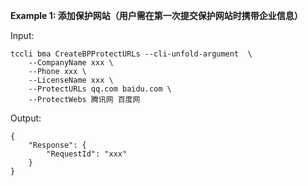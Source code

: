 **Example 1: 添加保护网站（用户需在第一次提交保护网站时携带企业信息）**



Input: 

```
tccli bma CreateBPProtectURLs --cli-unfold-argument  \
    --CompanyName xxx \
    --Phone xxx \
    --LicenseName xxx \
    --ProtectURLs qq.com baidu.com \
    --ProtectWebs 腾讯网 百度网
```

Output: 
```
{
    "Response": {
        "RequestId": "xxx"
    }
}
```

